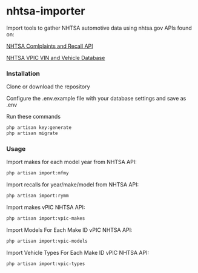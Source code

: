 # nhtsa-importer
Import tools to gather NHTSA automotive data using nhtsa.gov APIs found on:

[NHTSA Comlplaints and Recall API](https://webapi.nhtsa.gov/api/metadata)

[NHTSA VPIC VIN and Vehicle Database](https://vpic.nhtsa.dot.gov/api/)

### Installation
Clone or download the repository

Configure the .env.example file with your database settings and save as .env

Run these commands

``` bash
php artisan key:generate
php artisan migrate
```

### Usage

Import makes for each model year from NHTSA API:
``` bash
php artisan import:mfmy
```

Import recalls for year/make/model from NHTSA API:
``` bash
php artisan import:rymm
```

Import makes vPIC NHTSA API:
``` bash
php artisan import:vpic-makes
```

Import Models For Each Make ID vPIC NHTSA API:
``` bash
php artisan import:vpic-models
```

Import Vehicle Types For Each Make ID vPIC NHTSA API:
``` bash
php artisan import:vpic-types
```